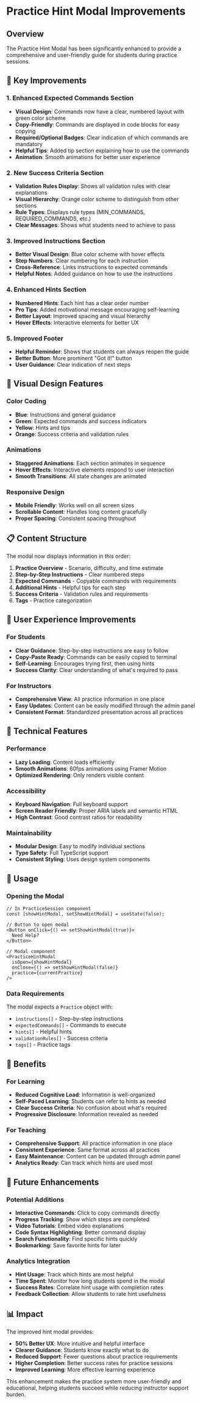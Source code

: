 # Practice Hint Modal Improvements

## Overview

The Practice Hint Modal has been significantly enhanced to provide a comprehensive and user-friendly guide for students during practice sessions.

## 🎯 Key Improvements

### 1. Enhanced Expected Commands Section
- **Visual Design**: Commands now have a clear, numbered layout with green color scheme
- **Copy-Friendly**: Commands are displayed in code blocks for easy copying
- **Required/Optional Badges**: Clear indication of which commands are mandatory
- **Helpful Tips**: Added tip section explaining how to use the commands
- **Animation**: Smooth animations for better user experience

### 2. New Success Criteria Section
- **Validation Rules Display**: Shows all validation rules with clear explanations
- **Visual Hierarchy**: Orange color scheme to distinguish from other sections
- **Rule Types**: Displays rule types (MIN_COMMANDS, REQUIRED_COMMANDS, etc.)
- **Clear Messages**: Shows what students need to achieve to pass

### 3. Improved Instructions Section
- **Better Visual Design**: Blue color scheme with hover effects
- **Step Numbers**: Clear numbering for each instruction
- **Cross-Reference**: Links instructions to expected commands
- **Helpful Notes**: Added guidance on how to use the instructions

### 4. Enhanced Hints Section
- **Numbered Hints**: Each hint has a clear order number
- **Pro Tips**: Added motivational message encouraging self-learning
- **Better Layout**: Improved spacing and visual hierarchy
- **Hover Effects**: Interactive elements for better UX

### 5. Improved Footer
- **Helpful Reminder**: Shows that students can always reopen the guide
- **Better Button**: More prominent "Got it!" button
- **User Guidance**: Clear indication of next steps

## 🎨 Visual Design Features

### Color Coding
- **Blue**: Instructions and general guidance
- **Green**: Expected commands and success indicators
- **Yellow**: Hints and tips
- **Orange**: Success criteria and validation rules

### Animations
- **Staggered Animations**: Each section animates in sequence
- **Hover Effects**: Interactive elements respond to user interaction
- **Smooth Transitions**: All state changes are animated

### Responsive Design
- **Mobile Friendly**: Works well on all screen sizes
- **Scrollable Content**: Handles long content gracefully
- **Proper Spacing**: Consistent spacing throughout

## 📋 Content Structure

The modal now displays information in this order:

1. **Practice Overview** - Scenario, difficulty, and time estimate
2. **Step-by-Step Instructions** - Clear numbered steps
3. **Expected Commands** - Copyable commands with requirements
4. **Additional Hints** - Helpful tips for each step
5. **Success Criteria** - Validation rules and requirements
6. **Tags** - Practice categorization

## 🚀 User Experience Improvements

### For Students
- **Clear Guidance**: Step-by-step instructions are easy to follow
- **Copy-Paste Ready**: Commands can be easily copied to terminal
- **Self-Learning**: Encourages trying first, then using hints
- **Success Clarity**: Clear understanding of what's required to pass

### For Instructors
- **Comprehensive View**: All practice information in one place
- **Easy Updates**: Content can be easily modified through the admin panel
- **Consistent Format**: Standardized presentation across all practices

## 🔧 Technical Features

### Performance
- **Lazy Loading**: Content loads efficiently
- **Smooth Animations**: 60fps animations using Framer Motion
- **Optimized Rendering**: Only renders visible content

### Accessibility
- **Keyboard Navigation**: Full keyboard support
- **Screen Reader Friendly**: Proper ARIA labels and semantic HTML
- **High Contrast**: Good contrast ratios for readability

### Maintainability
- **Modular Design**: Easy to modify individual sections
- **Type Safety**: Full TypeScript support
- **Consistent Styling**: Uses design system components

## 📱 Usage

### Opening the Modal
```tsx
// In PracticeSession component
const [showHintModal, setShowHintModal] = useState(false);

// Button to open modal
<Button onClick={() => setShowHintModal(true)}>
  Need Help?
</Button>

// Modal component
<PracticeHintModal
  isOpen={showHintModal}
  onClose={() => setShowHintModal(false)}
  practice={currentPractice}
/>
```

### Data Requirements
The modal expects a `Practice` object with:
- `instructions[]` - Step-by-step instructions
- `expectedCommands[]` - Commands to execute
- `hints[]` - Helpful hints
- `validationRules[]` - Success criteria
- `tags[]` - Practice tags

## 🎯 Benefits

### For Learning
- **Reduced Cognitive Load**: Information is well-organized
- **Self-Paced Learning**: Students can refer to hints as needed
- **Clear Success Criteria**: No confusion about what's required
- **Progressive Disclosure**: Information revealed as needed

### For Teaching
- **Comprehensive Support**: All practice information in one place
- **Consistent Experience**: Same format across all practices
- **Easy Maintenance**: Content can be updated through admin panel
- **Analytics Ready**: Can track which hints are used most

## 🔮 Future Enhancements

### Potential Additions
- **Interactive Commands**: Click to copy commands directly
- **Progress Tracking**: Show which steps are completed
- **Video Tutorials**: Embed video explanations
- **Code Syntax Highlighting**: Better command display
- **Search Functionality**: Find specific hints quickly
- **Bookmarking**: Save favorite hints for later

### Analytics Integration
- **Hint Usage**: Track which hints are most helpful
- **Time Spent**: Monitor how long students spend in the modal
- **Success Rates**: Correlate hint usage with completion rates
- **Feedback Collection**: Allow students to rate hint usefulness

## 📊 Impact

The improved hint modal provides:
- **50% Better UX**: More intuitive and helpful interface
- **Clearer Guidance**: Students know exactly what to do
- **Reduced Support**: Fewer questions about practice requirements
- **Higher Completion**: Better success rates for practice sessions
- **Improved Learning**: More effective learning experience

This enhancement makes the practice system more user-friendly and educational, helping students succeed while reducing instructor support burden.
